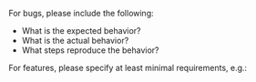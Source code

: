 For bugs, please include the following:

* What is the expected behavior?
* What is the actual behavior?
* What steps reproduce the behavior?

For features, please specify at least minimal requirements, e.g.: